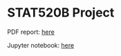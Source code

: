 # STAT520B Project

PDF report: [here](doc/main.pdf)

Jupyter notebook: [here](code/variational_boosting.ipynb)
